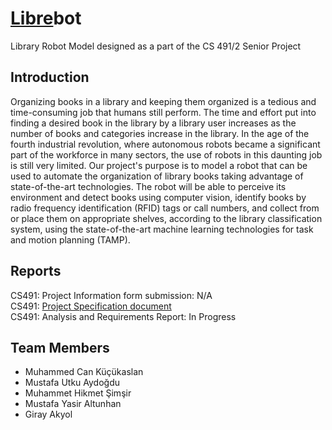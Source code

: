 # [Libre](https://en.wikipedia.org/wiki/Libre_software)bot
Library Robot Model designed as a part of the CS 491/2 Senior Project

## Introduction
Organizing books in a library and keeping them organized is a tedious and
time-consuming job that humans still perform. The time and effort put into finding a
desired book in the library by a library user increases as the number of books and
categories increase in the library. In the age of the fourth industrial revolution, where
autonomous robots became a significant part of the workforce in many sectors, the
use of robots in this daunting job is still very limited. Our project's purpose is to
model a robot that can be used to automate the organization of library books taking
advantage of state-of-the-art technologies. The robot will be able to perceive its
environment and detect books using computer vision, identify books by radio
frequency identification (RFID) tags or call numbers, and collect from or place them
on appropriate shelves, according to the library classification system, using the
state-of-the-art machine learning technologies for task and motion planning (TAMP).

## Reports
CS491: Project Information form submission: N/A \
CS491: [Project Specification document](./reports/T2325_Project_Specification_Document.pdf) \
CS491: Analysis and Requirements Report: In Progress

## Team Members
* Muhammed Can Küçükaslan
* Mustafa Utku Aydoğdu
* Muhammet Hikmet Şimşir
* Mustafa Yasir Altunhan
* Giray Akyol
